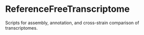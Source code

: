 # ReferenceFreeTranscriptome
Scripts for assembly, annotation, and cross-strain comparison of transcriptomes.
